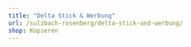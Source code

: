 ```yaml
---
title: "Delta Stick & Werbung"
url: /sulzbach-rosenberg/delta-stick-und-werbung/
shop: Kopieren
---
```

